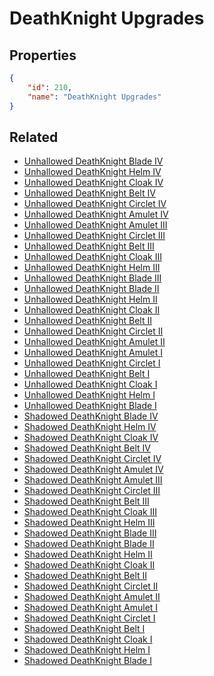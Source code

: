 # DeathKnight Upgrades

<no description available>

## Properties

```json
{
    "id": 210,
    "name": "DeathKnight Upgrades"
}
```

## Related

- [Unhallowed DeathKnight Blade IV](../items/12596-unhallowed-deathknight-blade-iv.md)
- [Unhallowed DeathKnight Helm IV](../items/12608-unhallowed-deathknight-helm-iv.md)
- [Unhallowed DeathKnight Cloak IV](../items/12620-unhallowed-deathknight-cloak-iv.md)
- [Unhallowed DeathKnight Belt IV](../items/12628-unhallowed-deathknight-belt-iv.md)
- [Unhallowed DeathKnight Circlet IV](../items/12644-unhallowed-deathknight-circlet-iv.md)
- [Unhallowed DeathKnight Amulet IV](../items/12656-unhallowed-deathknight-amulet-iv.md)
- [Unhallowed DeathKnight Amulet III](../items/12655-unhallowed-deathknight-amulet-iii.md)
- [Unhallowed DeathKnight Circlet III](../items/12643-unhallowed-deathknight-circlet-iii.md)
- [Unhallowed DeathKnight Belt III](../items/12627-unhallowed-deathknight-belt-iii.md)
- [Unhallowed DeathKnight Cloak III](../items/12619-unhallowed-deathknight-cloak-iii.md)
- [Unhallowed DeathKnight Helm III](../items/12607-unhallowed-deathknight-helm-iii.md)
- [Unhallowed DeathKnight Blade III](../items/12595-unhallowed-deathknight-blade-iii.md)
- [Unhallowed DeathKnight Blade II](../items/12594-unhallowed-deathknight-blade-ii.md)
- [Unhallowed DeathKnight Helm II](../items/12606-unhallowed-deathknight-helm-ii.md)
- [Unhallowed DeathKnight Cloak II](../items/12618-unhallowed-deathknight-cloak-ii.md)
- [Unhallowed DeathKnight Belt II](../items/12626-unhallowed-deathknight-belt-ii.md)
- [Unhallowed DeathKnight Circlet II](../items/12642-unhallowed-deathknight-circlet-ii.md)
- [Unhallowed DeathKnight Amulet II](../items/12654-unhallowed-deathknight-amulet-ii.md)
- [Unhallowed DeathKnight Amulet I](../items/12653-unhallowed-deathknight-amulet-i.md)
- [Unhallowed DeathKnight Circlet I](../items/12641-unhallowed-deathknight-circlet-i.md)
- [Unhallowed DeathKnight Belt I](../items/12625-unhallowed-deathknight-belt-i.md)
- [Unhallowed DeathKnight Cloak I](../items/12617-unhallowed-deathknight-cloak-i.md)
- [Unhallowed DeathKnight Helm I](../items/12605-unhallowed-deathknight-helm-i.md)
- [Unhallowed DeathKnight Blade I](../items/12593-unhallowed-deathknight-blade-i.md)
- [Shadowed DeathKnight Blade IV](../items/12592-shadowed-deathknight-blade-iv.md)
- [Shadowed DeathKnight Helm IV](../items/12604-shadowed-deathknight-helm-iv.md)
- [Shadowed DeathKnight Cloak IV](../items/12616-shadowed-deathknight-cloak-iv.md)
- [Shadowed DeathKnight Belt IV](../items/12624-shadowed-deathknight-belt-iv.md)
- [Shadowed DeathKnight Circlet IV](../items/12640-shadowed-deathknight-circlet-iv.md)
- [Shadowed DeathKnight Amulet IV](../items/12652-shadowed-deathknight-amulet-iv.md)
- [Shadowed DeathKnight Amulet III](../items/12651-shadowed-deathknight-amulet-iii.md)
- [Shadowed DeathKnight Circlet III](../items/12639-shadowed-deathknight-circlet-iii.md)
- [Shadowed DeathKnight Belt III](../items/12623-shadowed-deathknight-belt-iii.md)
- [Shadowed DeathKnight Cloak III](../items/12615-shadowed-deathknight-cloak-iii.md)
- [Shadowed DeathKnight Helm III](../items/12603-shadowed-deathknight-helm-iii.md)
- [Shadowed DeathKnight Blade III](../items/12591-shadowed-deathknight-blade-iii.md)
- [Shadowed DeathKnight Blade II](../items/12590-shadowed-deathknight-blade-ii.md)
- [Shadowed DeathKnight Helm II](../items/12602-shadowed-deathknight-helm-ii.md)
- [Shadowed DeathKnight Cloak II](../items/12614-shadowed-deathknight-cloak-ii.md)
- [Shadowed DeathKnight Belt II](../items/12622-shadowed-deathknight-belt-ii.md)
- [Shadowed DeathKnight Circlet II](../items/12638-shadowed-deathknight-circlet-ii.md)
- [Shadowed DeathKnight Amulet II](../items/12650-shadowed-deathknight-amulet-ii.md)
- [Shadowed DeathKnight Amulet I](../items/12649-shadowed-deathknight-amulet-i.md)
- [Shadowed DeathKnight Circlet I](../items/12637-shadowed-deathknight-circlet-i.md)
- [Shadowed DeathKnight Belt I](../items/12621-shadowed-deathknight-belt-i.md)
- [Shadowed DeathKnight Cloak I](../items/12613-shadowed-deathknight-cloak-i.md)
- [Shadowed DeathKnight Helm I](../items/12601-shadowed-deathknight-helm-i.md)
- [Shadowed DeathKnight Blade I](../items/12589-shadowed-deathknight-blade-i.md)

